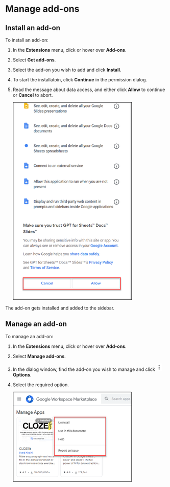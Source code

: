 # **Manage add-ons**

## Install an add-on

To install an add-on:

1. In the **Extensions** menu, click or hover over **Add-ons**.
2. Select **Get add-ons**.
3. Select the add-on you wish to add and click **Install**.
4. To start the installatoin, click **Continue** in the permission dialog.  
5. Read the message about data access, and either click **Allow** to continue or **Cancel** to abort.

    <img style='border:1px solid #000000' src="/img/permission.png" alt="creating_doc" width= "370">

The add-on gets installed and added to the sidebar. 

## Manage an add-on

To manage an add-on: 

1. In the **Extensions** menu, click or hover over **Add-ons**.
2. Select **Manage add-ons**.
3. In the dialog window, find the add-on you wish to manage and click ![Options](/img/options.png) **Options**. 
4. Select the required option. 

    <img style='border:1px solid #000000' src="/img/addon2.png" alt="creating_doc" width= "370">
